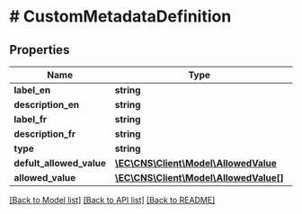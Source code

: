 # # CustomMetadataDefinition

## Properties

Name | Type | Description | Notes
------------ | ------------- | ------------- | -------------
**label_en** | **string** |  | [optional]
**description_en** | **string** |  | [optional]
**label_fr** | **string** |  | [optional]
**description_fr** | **string** |  | [optional]
**type** | **string** |  | [optional]
**defult_allowed_value** | [**\EC\CNS\Client\Model\AllowedValue**](AllowedValue.md) |  | [optional]
**allowed_value** | [**\EC\CNS\Client\Model\AllowedValue[]**](AllowedValue.md) |  | [optional]

[[Back to Model list]](../../README.md#models) [[Back to API list]](../../README.md#endpoints) [[Back to README]](../../README.md)
